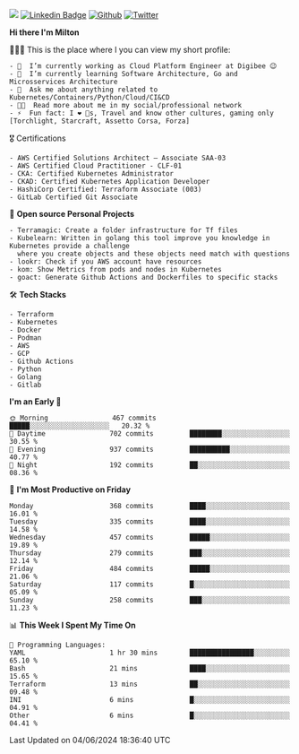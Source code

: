 ![](https://komarev.com/ghpvc/?username=miltlima&color=blueviolet) [![Linkedin Badge](https://img.shields.io/badge/-LinkedIn-blue?style=flat-square&logo=Linkedin&logoColor=white&link=https://www.linkedin.com/in/miltonlimaj/)](https://www.linkedin.com/in/miltonlimaj/) [![Github](https://img.shields.io/github/followers/miltlima?style=social)](https://github.com/miltlima?tab=followers) [![Twitter](https://img.shields.io/twitter/follow/milt_lima?style=social)](https://twitter.com/milt_lima)
 


     
**Hi there I'm Milton**

👨🏽‍💻 This is the place where I you can view my short profile:
```text
- 🔭  I’m currently working as Cloud Platform Engineer at Digibee 😉
- 🌱  I’m currently learning Software Architecture, Go and Microsservices Architecture
- 💬  Ask me about anything related to Kubernetes/Containers/Python/Cloud/CI&CD
- 👨‍💻  Read more about me in my social/professional network
- ⚡  Fun fact: I ❤️ 🐶s, Travel and know other cultures, gaming only [Torchlight, Starcraft, Assetto Corsa, Forza]
```
🎖 Certifications
```text
- AWS Certified Solutions Architect – Associate SAA-03
- AWS Certified Cloud Practitioner - CLF-01
- CKA: Certified Kubernetes Administrator
- CKAD: Certified Kubernetes Application Developer
- HashiCorp Certified: Terraform Associate (003)
- GitLab Certified Git Associate
```
📐 **Open source Personal Projects**

```text
- Terramagic: Create a folder infrastructure for Tf files
- Kubelearn: Written in golang this tool improve you knowledge in Kubernetes provide a challenge
  where you create objects and these objects need match with questions
- lookr: Check if you AWS account have resources
- kom: Show Metrics from pods and nodes in Kubernetes
- goact: Generate Github Actions and Dockerfiles to specific stacks
```
🛠 **Tech Stacks**

```text
- Terraform
- Kubernetes
- Docker
- Podman
- AWS
- GCP
- Github Actions
- Python
- Golang
- Gitlab
```         

<!--START_SECTION:waka-->
**I'm an Early 🐤** 

```text
🌞 Morning                467 commits         █████░░░░░░░░░░░░░░░░░░░░   20.32 % 
🌆 Daytime                702 commits         ████████░░░░░░░░░░░░░░░░░   30.55 % 
🌃 Evening                937 commits         ██████████░░░░░░░░░░░░░░░   40.77 % 
🌙 Night                  192 commits         ██░░░░░░░░░░░░░░░░░░░░░░░   08.36 % 
```
📅 **I'm Most Productive on Friday** 

```text
Monday                   368 commits         ████░░░░░░░░░░░░░░░░░░░░░   16.01 % 
Tuesday                  335 commits         ████░░░░░░░░░░░░░░░░░░░░░   14.58 % 
Wednesday                457 commits         █████░░░░░░░░░░░░░░░░░░░░   19.89 % 
Thursday                 279 commits         ███░░░░░░░░░░░░░░░░░░░░░░   12.14 % 
Friday                   484 commits         █████░░░░░░░░░░░░░░░░░░░░   21.06 % 
Saturday                 117 commits         █░░░░░░░░░░░░░░░░░░░░░░░░   05.09 % 
Sunday                   258 commits         ███░░░░░░░░░░░░░░░░░░░░░░   11.23 % 
```


📊 **This Week I Spent My Time On** 

```text
💬 Programming Languages: 
YAML                     1 hr 30 mins        ████████████████░░░░░░░░░   65.10 % 
Bash                     21 mins             ████░░░░░░░░░░░░░░░░░░░░░   15.65 % 
Terraform                13 mins             ██░░░░░░░░░░░░░░░░░░░░░░░   09.48 % 
INI                      6 mins              █░░░░░░░░░░░░░░░░░░░░░░░░   04.91 % 
Other                    6 mins              █░░░░░░░░░░░░░░░░░░░░░░░░   04.41 % 
```


 Last Updated on 04/06/2024 18:36:40 UTC
<!--END_SECTION:waka-->
